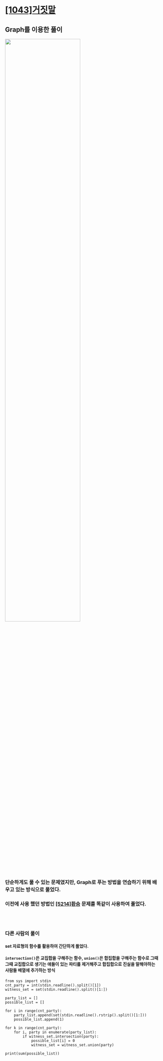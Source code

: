 # [[1043]거짓말](https://www.acmicpc.net/problem/1043)

## Graph를 이용한 풀이

<image src="https://lh6.googleusercontent.com/rT24T1iafFhXYGEW1962y-X4Dp6DdVclxL-xSfHAAkN2-KmDljws7LNkXyIJcTerfGFvfShbKGVYwaSLMilhrUCQF61A0VfvHC78Qdzdn1Z3BZ8M19Ghvf_6WCTEMUIdt-L_4R4I" width="70%">
<br>

### 단순하게도 풀 수 있는 문제였지만, Graph로 푸는 방법을 연습하기 위해 배우고 있는 방식으로 풀었다. <br>
### 이전에 사용 했던 방법인 [[5214]환승](https://github.com/bosl95/Algorithm/tree/master/Graph/%5B5214%5D%ED%99%98%EC%8A%B9) 문제를 똑같이 사용하여 풀었다.<br>

<br>
<br>

### 다른 사람의 풀이 <br>
#### set 자료형의 함수를 활용하여 간단하게 풀었다.<br>
#### ``intersection()``은 교집합을 구해주는 함수, ``union()``은 합집합을 구해주는 함수로 그때그때 교집합으로 생기는 애들이 있는 파티를 제거해주고 합집합으로 진실을 말해야하는 사람들 배열에 추가하는 방식<br>


	from sys import stdin
	cnt_party = int(stdin.readline().split()[1])
	witness_set = set(stdin.readline().split()[1:])
	  
	party_list = []
	possible_list = []
	  
	for i in range(cnt_party):
	    party_list.append(set(stdin.readline().rstrip().split()[1:]))
	    possible_list.append(1)
	 
	for k in range(cnt_party):
	    for i, party in enumerate(party_list):
	        if witness_set.intersection(party):
	            possible_list[i] = 0
	            witness_set = witness_set.union(party)

	print(sum(possible_list))